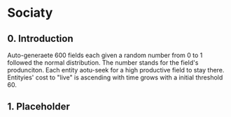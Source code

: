 # Sociaty

## 0. Introduction

Auto-generaete 600 fields each given a random number from 0 to 1 followed the normal distribution. The number stands for the field's produnciton. Each entity aotu-seek for a high productive field to stay there. Entityies' cost to "live" is ascending with time grows with a initial threshold 60.

## 1. Placeholder


